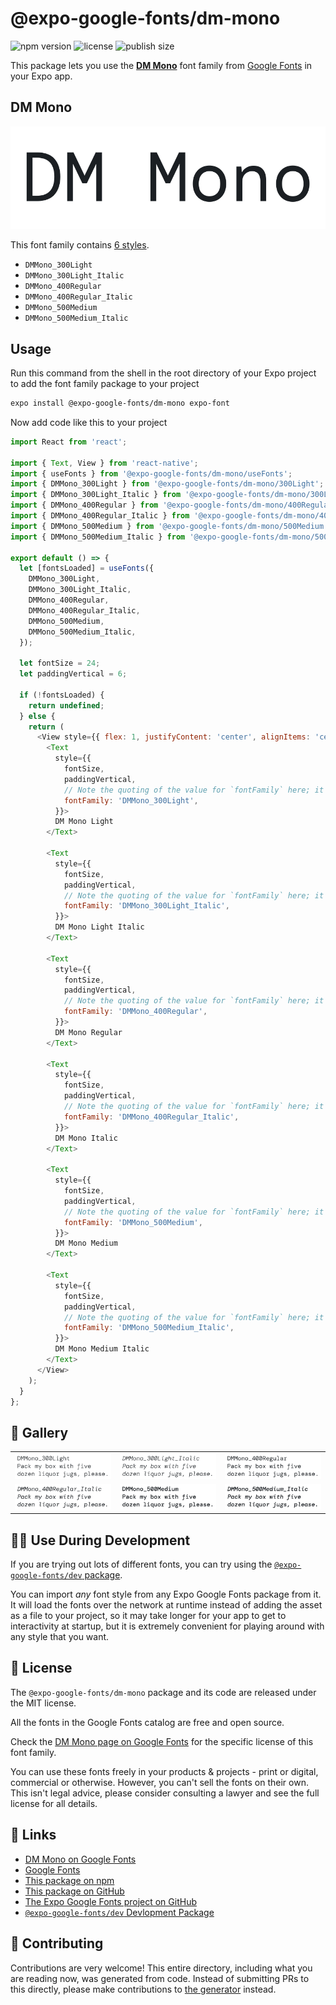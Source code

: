 # @expo-google-fonts/dm-mono

![npm version](https://flat.badgen.net/npm/v/@expo-google-fonts/dm-mono)
![license](https://flat.badgen.net/github/license/expo/google-fonts)
![publish size](https://flat.badgen.net/packagephobia/install/@expo-google-fonts/dm-mono)

This package lets you use the [**DM Mono**](https://fonts.google.com/specimen/DM+Mono) font family from [Google Fonts](https://fonts.google.com/) in your Expo app.

## DM Mono

![DM Mono](./font-family.png)

This font family contains [6 styles](#-gallery).

- `DMMono_300Light`
- `DMMono_300Light_Italic`
- `DMMono_400Regular`
- `DMMono_400Regular_Italic`
- `DMMono_500Medium`
- `DMMono_500Medium_Italic`

## Usage

Run this command from the shell in the root directory of your Expo project to add the font family package to your project
```sh
expo install @expo-google-fonts/dm-mono expo-font
```

Now add code like this to your project
```js
import React from 'react';

import { Text, View } from 'react-native';
import { useFonts } from '@expo-google-fonts/dm-mono/useFonts';
import { DMMono_300Light } from '@expo-google-fonts/dm-mono/300Light';
import { DMMono_300Light_Italic } from '@expo-google-fonts/dm-mono/300Light_Italic';
import { DMMono_400Regular } from '@expo-google-fonts/dm-mono/400Regular';
import { DMMono_400Regular_Italic } from '@expo-google-fonts/dm-mono/400Regular_Italic';
import { DMMono_500Medium } from '@expo-google-fonts/dm-mono/500Medium';
import { DMMono_500Medium_Italic } from '@expo-google-fonts/dm-mono/500Medium_Italic';

export default () => {
  let [fontsLoaded] = useFonts({
    DMMono_300Light,
    DMMono_300Light_Italic,
    DMMono_400Regular,
    DMMono_400Regular_Italic,
    DMMono_500Medium,
    DMMono_500Medium_Italic,
  });

  let fontSize = 24;
  let paddingVertical = 6;

  if (!fontsLoaded) {
    return undefined;
  } else {
    return (
      <View style={{ flex: 1, justifyContent: 'center', alignItems: 'center' }}>
        <Text
          style={{
            fontSize,
            paddingVertical,
            // Note the quoting of the value for `fontFamily` here; it expects a string!
            fontFamily: 'DMMono_300Light',
          }}>
          DM Mono Light
        </Text>

        <Text
          style={{
            fontSize,
            paddingVertical,
            // Note the quoting of the value for `fontFamily` here; it expects a string!
            fontFamily: 'DMMono_300Light_Italic',
          }}>
          DM Mono Light Italic
        </Text>

        <Text
          style={{
            fontSize,
            paddingVertical,
            // Note the quoting of the value for `fontFamily` here; it expects a string!
            fontFamily: 'DMMono_400Regular',
          }}>
          DM Mono Regular
        </Text>

        <Text
          style={{
            fontSize,
            paddingVertical,
            // Note the quoting of the value for `fontFamily` here; it expects a string!
            fontFamily: 'DMMono_400Regular_Italic',
          }}>
          DM Mono Italic
        </Text>

        <Text
          style={{
            fontSize,
            paddingVertical,
            // Note the quoting of the value for `fontFamily` here; it expects a string!
            fontFamily: 'DMMono_500Medium',
          }}>
          DM Mono Medium
        </Text>

        <Text
          style={{
            fontSize,
            paddingVertical,
            // Note the quoting of the value for `fontFamily` here; it expects a string!
            fontFamily: 'DMMono_500Medium_Italic',
          }}>
          DM Mono Medium Italic
        </Text>
      </View>
    );
  }
};

```

## 🔡 Gallery


||||
|-|-|-|
|![DMMono_300Light](.//300Light/DMMono_300Light.ttf.png)|![DMMono_300Light_Italic](.//300Light_Italic/DMMono_300Light_Italic.ttf.png)|![DMMono_400Regular](.//400Regular/DMMono_400Regular.ttf.png)||
|![DMMono_400Regular_Italic](.//400Regular_Italic/DMMono_400Regular_Italic.ttf.png)|![DMMono_500Medium](.//500Medium/DMMono_500Medium.ttf.png)|![DMMono_500Medium_Italic](.//500Medium_Italic/DMMono_500Medium_Italic.ttf.png)||


## 👩‍💻 Use During Development

If you are trying out lots of different fonts, you can try using the [`@expo-google-fonts/dev` package](https://github.com/expo/google-fonts/tree/master/font-packages/dev#readme).

You can import *any* font style from any Expo Google Fonts package from it. It will load the fonts
over the network at runtime instead of adding the asset as a file to your project, so it may take longer
for your app to get to interactivity at startup, but it is extremely convenient
for playing around with any style that you want.

## 📖 License

The `@expo-google-fonts/dm-mono` package and its code are released under the MIT license.

All the fonts in the Google Fonts catalog are free and open source.

Check the [DM Mono page on Google Fonts](https://fonts.google.com/specimen/DM+Mono) for the specific license of this font family.

You can use these fonts freely in your products & projects - print or digital, commercial or otherwise. However, you can't sell the fonts on their own. This isn't legal advice, please consider consulting a lawyer and see the full license for all details.

## 🔗 Links

- [DM Mono on Google Fonts](https://fonts.google.com/specimen/DM+Mono)
- [Google Fonts](https://fonts.google.com/)
- [This package on npm](https://www.npmjs.com/package/@expo-google-fonts/dm-mono)
- [This package on GitHub](https://github.com/expo/google-fonts/tree/master/font-packages/dm-mono)
- [The Expo Google Fonts project on GitHub](https://github.com/expo/google-fonts)
- [`@expo-google-fonts/dev` Devlopment Package](https://github.com/expo/google-fonts/tree/master/font-packages/dev)

## 🤝 Contributing

Contributions are very welcome! This entire directory, including what you are reading now, was generated from code. Instead of submitting PRs to this directly, please make contributions to [the generator](https://github.com/expo/google-fonts/tree/master/packages/generator) instead.
